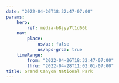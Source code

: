 ```yaml
---
date: "2022-04-26T18:32:47-07:00"
params:
    hero:
        ref: media-b8jyy7t1d66b
    nav:
        place:
            us/az: false
            us/nps-grca: true
    timeRange:
        from: "2022-04-26T18:32:47-07:00"
        thru: "2022-04-28T11:02:01-07:00"
title: Grand Canyon National Park
---
```

